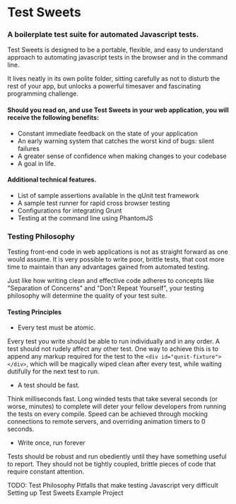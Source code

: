 Test Sweets
======================
### A boilerplate test suite for automated Javascript tests.

Test Sweets is designed to be a portable, flexible, and easy to understand approach to automating javascript tests in the browser and in the command line.

It lives neatly in its own polite folder, sitting carefully as not to disturb the rest of your app, but unlocks a powerful timesaver and fascinating programming challenge.

#### Should you read on, and use Test Sweets in your web application, you will receive the following benefits:

- Constant immediate feedback on the state of your application
- An early warning system that catches the worst kind of bugs: silent failures
- A greater sense of confidence when making changes to your codebase
- A goal in life.

#### Additional technical features.

- List of sample assertions available in the qUnit test framework
- A sample test runner for rapid cross browser testing
- Configurations for integrating Grunt
- Testing at the command line using PhantomJS

### Testing Philosophy

Testing front-end code in web applications is not as straight forward as one would assume. It is very possible to write poor, brittle tests, that cost more time to maintain than any advantages gained from automated testing.

Just like how writing clean and effective code adheres to concepts like "Separation of Concerns" and "Don't Repeat Yourself", your testing philosophy will determine the quality of your test suite.

#### Testing Principles

 - Every test must be atomic.

 Every test you write should be able to run individually and in any order. A test should not rudely affect any other test.
 One way to achieve this is to append any markup required for the test to the `<div id="qunit-fixture"></div>`, which will be magically wiped clean after every test, while waiting dutifully for the next test to run.

 - A test should be fast.

 Think milliseconds fast. Long winded tests that take several seconds (or worse, minutes) to complete will deter your fellow developers from running the tests on every compile. Speed can be achieved through mocking connections to remote servers, and overriding animation timers to 0 seconds.

 - Write once, run forever

Tests should be robust and run obediently until they have something useful to report. They should not be tightly coupled, brittle pieces of code that require constant attention.





TODO: Test Philosophy
      Pitfalls that make testing Javascript very difficult
      Setting up Test Sweets
      Example Project